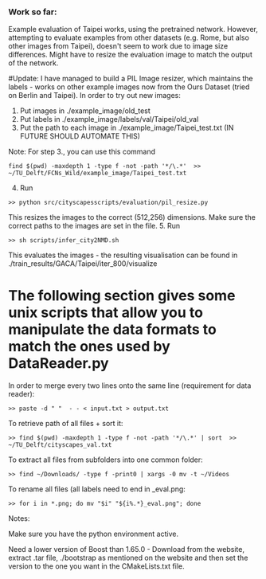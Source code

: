 ### Work so far:

Example evaluation of Taipei works, using the pretrained network. However, attempting to evaluate examples from other datasets (e.g. Rome, but also other images from Taipei), doesn't seem to work due to image size differences. Might have to resize the evaluation image to match the output of the network.

#Update: I have managed to build a PIL Image resizer, which maintains the labels - works on other example images now from the Ours Dataset (tried on Berlin and Taipei). In order to try out new images:

1. Put images in ./example_image/old_test
2. Put labels in ./example_image/labels/val/Taipei/old_val
3. Put the path to each image in ./example_image/Taipei_test.txt (IN FUTURE SHOULD AUTOMATE THIS)

Note: For step 3., you can use this command
```
find $(pwd) -maxdepth 1 -type f -not -path '*/\.*'  >> ~/TU_Delft/FCNs_Wild/example_image/Taipei_test.txt
```

4. Run 
```
>> python src/cityscapesscripts/evaluation/pil_resize.py 
```
This resizes the images to the correct (512,256) dimensions. Make sure the correct paths to the images
are set in the file.
5. Run
```
>> sh scripts/infer_city2NMD.sh 
```
This evaluates the images - the resulting visualisation can be found in  ./train_results/GACA/Taipei/iter_800/visualize

# The following section gives some unix scripts that allow you to manipulate the data formats to match the ones used by DataReader.py

In order to merge every two lines onto the same line (requirement for data reader):
```
>> paste -d " "  - - < input.txt > output.txt
```

To retrieve path of all files + sort it:
```
>> find $(pwd) -maxdepth 1 -type f -not -path '*/\.*' | sort  >> ~/TU_Delft/cityscapes_val.txt
```

To extract all files from subfolders into one common folder:
```
>> find ~/Downloads/ -type f -print0 | xargs -0 mv -t ~/Videos
```
To rename all files (all labels need to end in _eval.png:
```
>> for i in *.png; do mv "$i" "${i%.*}_eval.png"; done
```

Notes:

Make sure you have the python environment active.

Need a lower version of Boost than 1.65.0 - Download from the website, extract .tar file, ./bootstrap as mentioned
on the website and then set the version to the one you want in the CMakeLists.txt file.
